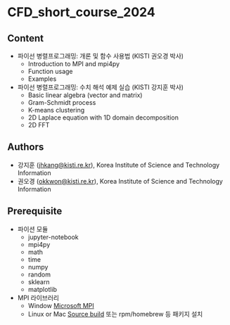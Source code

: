# CFD_short_course_2024

## Content
- 파이선 병렬프로그래밍: 개론 및 함수 사용법 (KISTI 권오경 박사)
  - Introduction to MPI and mpi4py
  - Function usage
  - Examples
- 파이선 병렬프로그래밍: 수치 해석 예제 실습 (KISTI 강지훈 박사)
  - Basic linear algebra (vector and matrix)
  - Gram-Schmidt process
  - K-means clustering
  - 2D Laplace equation with 1D domain decomposition
  - 2D FFT

## Authors
- 강지훈 (jhkang@kisti.re.kr), Korea Institute of Science and Technology Information
- 권오경 (okkwon@kisti.re.kr), Korea Institute of Science and Technology Information

## Prerequisite
- 파이션 모듈
  - jupyter-notebook
  - mpi4py
  - math
  - time
  - numpy
  - random
  - sklearn
  - matplotlib
- MPI 라이브러리
  - Window
    [Microsoft MPI](https://www.microsoft.com/en-us/download/details.aspx?id=105289)
  - Linux or Mac
    [Source build](https://mpi4py.readthedocs.io/en/stable/appendix.html#building-mpi) 또는 rpm/homebrew 등 패키지 설치 


